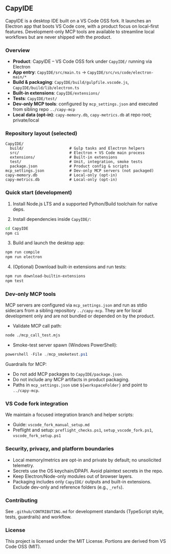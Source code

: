 ## CapyIDE

CapyIDE is a desktop IDE built on a VS Code OSS fork. It launches an Electron app that boots VS Code core, with a product focus on local-first features. Development-only MCP tools are available to streamline local workflows but are never shipped with the product.

### Overview
- **Product**: CapyIDE – VS Code OSS fork under `CapyIDE/` running via Electron
- **App entry**: `CapyIDE/src/main.ts` → `CapyIDE/src/vs/code/electron-main/*`
- **Build & packaging**: `CapyIDE/build/gulpfile.vscode.js`, `CapyIDE/build/lib/electron.ts`
- **Built-in extensions**: `CapyIDE/extensions/`
- **Tests**: `CapyIDE/test/`
- **Dev-only MCP tools**: configured by `mcp_settings.json` and executed from sibling repo `../capy-mcp`
- **Local data (opt-in)**: `capy-memory.db`, `capy-metrics.db` at repo root; private/local

### Repository layout (selected)
```
CapyIDE/
  build/                    # Gulp tasks and Electron helpers
  src/                      # Electron + VS Code main process
  extensions/               # Built-in extensions
  test/                     # Unit, integration, smoke tests
  package.json              # Product config & scripts
mcp_settings.json           # Dev-only MCP servers (not packaged)
capy-memory.db              # Local-only (opt-in)
capy-metrics.db             # Local-only (opt-in)
```

### Quick start (development)
1) Install Node.js LTS and a supported Python/Build toolchain for native deps.

2) Install dependencies inside `CapyIDE/`:
```bash
cd CapyIDE
npm ci
```

3) Build and launch the desktop app:
```bash
npm run compile
npm run electron
```

4) (Optional) Download built-in extensions and run tests:
```bash
npm run download-builtin-extensions
npm test
```

### Dev-only MCP tools
MCP servers are configured via `mcp_settings.json` and run as stdio sidecars from a sibling repository `../capy-mcp`. They are for local development only and are not bundled or depended on by the product.

- Validate MCP call path:
```bash
node ./mcp_call_test.mjs
```

- Smoke-test server spawn (Windows PowerShell):
```powershell
powershell -File ./mcp_smoketest.ps1
```

Guardrails for MCP:
- Do not add MCP packages to `CapyIDE/package.json`.
- Do not include any MCP artifacts in product packaging.
- Paths in `mcp_settings.json` use `${workspaceFolder}` and point to `../capy-mcp`.

### VS Code fork integration
We maintain a focused integration branch and helper scripts:
- Guide: `vscode_fork_manual_setup.md`
- Preflight and setup: `preflight_checks.ps1`, `setup_vscode_fork.ps1`, `vscode_fork_setup.ps1`

### Security, privacy, and platform boundaries
- Local memory/metrics are opt-in and private by default; no unsolicited telemetry.
- Secrets use the OS keychain/DPAPI. Avoid plaintext secrets in the repo.
- Keep Electron/Node-only modules out of browser layers.
- Packaging includes only `CapyIDE/` outputs and built-in extensions. Exclude dev-only and reference folders (e.g., `_refs`).

### Contributing
See `.github/CONTRIBUTING.md` for development standards (TypeScript style, tests, guardrails) and workflow.

### License
This project is licensed under the MIT License. Portions are derived from VS Code OSS (MIT).


